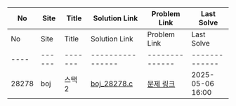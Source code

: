 | No | Site | Title | Solution Link | Problem Link | Last Solve |
|----|------|-------|----------------|--------------|-------------|
| No | Site | Title | Solution Link | Problem Link | Last Solve |
|----|------|-------|----------------|--------------|-------------|
| 28278 | boj | 스택 2 | [boj_28278.c](boj/boj_28278.c) | [문제 링크](https://www.acmicpc.net/problem/28278) | 2025-05-06 16:00 |
